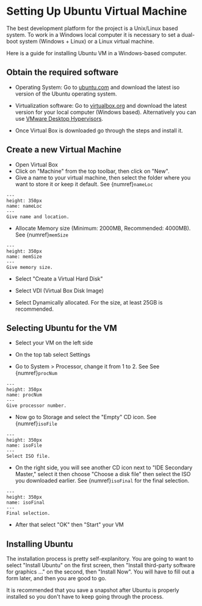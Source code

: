 # Setting Up Ubuntu Virtual Machine

The best development platform for the project is a Unix/Linux based system. To work in a Windows local computer it is necessary to set a dual-boot system (Windows + Linux) or a Linux virtual machine.

Here is a guide for installing Ubuntu VM in a Windows-based computer.

## Obtain the required software

- Operating System: Go to [ubuntu.com](https://ubuntu.com/download/desktop) and download the latest iso version of the Ubuntu operating system.

- Virtualization software: Go to [virtualbox.org](https://www.virtualbox.org/) and download the latest version for your local computer (Windows based). Alternatively you can use [VMware Desktop Hypervisors](https://www.vmware.com/products/desktop-hypervisor/workstation-and-fusion).

- Once Virtual Box is downloaded go through the steps and install it.

## Create a new Virtual Machine

- Open Virtual Box
- Click on "Machine" from the top toolbar, then click on "New".
- Give a name to your virtual machine, then select the folder where you want to store it or keep it default. See {numref}`nameLoc`

```{figure} /images/figure1.png
---
height: 350px
name: nameLoc
---
Give name and location.
```

- Allocate Memory size (Minimum: 2000MB, Recommended: 4000MB). See {numref}`memSize`

```{figure} /images/figure2.png
---
height: 350px
name: memSize
---
Give memory size.
```

- Select "Create a Virtual Hard Disk"

- Select VDI (Virtual Box Disk Image)

- Select Dynamically allocated. For the size, at least 25GB is recommended.

## Selecting Ubuntu for the VM

- Select your VM on the left side

- On the top tab select Settings

- Go to System > Processor, change it from 1 to 2. See See {numref}`procNum` 
```{figure} /images/figure3.png
---
height: 350px
name: procNum
---
Give processor number.
```

- Now go to Storage and select the "Empty" CD icon. See {numref}`isoFile`

```{figure} /images/figure4.png
---
height: 350px
name: isoFile
---
Select ISO file.
```

- On the right side, you will see another CD icon next to "IDE Secondary Master," select it then choose "Choose a disk file" then select the ISO you downloaded earlier. See {numref}`isoFinal` for the final selection.

```{figure} /images/figure5.png
---
height: 350px
name: isoFinal
---
Final selection.
```

- After that select "OK" then "Start" your VM

## Installing Ubuntu

The installation process is pretty self-explanitory.
You are going to want to select "Install Ubuntu" on the first screen, then "Install third-party software for graphics ..." on the second, then "Install Now". You will have to fill out a form later, and then you are good to go.

It is recommended that you save a snapshot after Ubuntu is properly installed so you don't have to keep going through the process.

